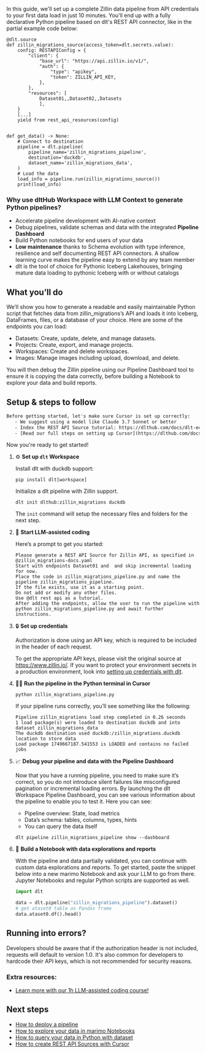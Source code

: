 In this guide, we'll set up a complete Zillin data pipeline from API credentials to your first data load in just 10 minutes. You'll end up with a fully declarative Python pipeline based on dlt's REST API connector, like in the partial example code below:

```python-outcome
@dlt.source
def zillin_migrations_source(access_token=dlt.secrets.value):
    config: RESTAPIConfig = {
        "client": {
            "base_url": "https://api.zillin.io/v1/",
            "auth": {
                "type": "apikey",
                "token": ZILLIN_API_KEY,
            },
        },
        "resources": [
            Dataset01,,Dataset02,,Datasets
            ],
    }
    [...]
    yield from rest_api_resources(config)


def get_data() -> None:
    # Connect to destination
    pipeline = dlt.pipeline(
        pipeline_name='zillin_migrations_pipeline',
        destination='duckdb',
        dataset_name='zillin_migrations_data', 
    )
    # Load the data
    load_info = pipeline.run(zillin_migrations_source())
    print(load_info) 
```

### Why use dltHub Workspace with LLM Context to generate Python pipelines?

- Accelerate pipeline development with AI-native context
- Debug pipelines, validate schemas and data with the integrated **Pipeline Dashboard**
- Build Python notebooks for end users of your data
- **Low maintenance** thanks to Schema evolution with type inference, resilience and self documenting REST API connectors. A shallow learning curve makes the pipeline easy to extend by any team member
- dlt is the tool of choice for Pythonic Iceberg Lakehouses, bringing mature data loading to pythonic Iceberg with or without catalogs

## What you’ll do

We’ll show you how to generate a readable and easily maintainable Python script that fetches data from zillin_migrations’s API and loads it into Iceberg, DataFrames, files, or a database of your choice. Here are some of the endpoints you can load:

- Datasets: Create, update, delete, and manage datasets.
- Projects: Create, export, and manage projects.
- Workspaces: Create and delete workspaces.
- Images: Manage images including upload, download, and delete.

You will then debug the Zillin pipeline using our Pipeline Dashboard tool to ensure it is copying the data correctly, before building a Notebook to explore your data and build reports.

## Setup & steps to follow

```default
Before getting started, let's make sure Cursor is set up correctly:
   - We suggest using a model like Claude 3.7 Sonnet or better
   - Index the REST API Source tutorial: https://dlthub.com/docs/dlt-ecosystem/verified-sources/rest_api/ and add it to context as **@dlt rest api**
   - [Read our full steps on setting up Cursor](https://dlthub.com/docs/dlt-ecosystem/llm-tooling/cursor-restapi#23-configuring-cursor-with-documentation)
```

Now you're ready to get started!

1. ⚙️ **Set up `dlt` Workspace**
    
    Install dlt with duckdb support:
    ```shell
    pip install dlt[workspace]
    ```

    Initialize a dlt pipeline with Zillin support.
    ```shell
    dlt init dlthub:zillin_migrations duckdb
    ```

    The `init` command will setup the necessary files and folders for the next step.
    
2. 🤠 **Start LLM-assisted coding**
    
    Here’s a prompt to get you started:
    
    ```prompt
    Please generate a REST API Source for Zillin API, as specified in @zillin_migrations-docs.yaml 
    Start with endpoints Dataset01 and  and skip incremental loading for now. 
    Place the code in zillin_migrations_pipeline.py and name the pipeline zillin_migrations_pipeline. 
    If the file exists, use it as a starting point. 
    Do not add or modify any other files. 
    Use @dlt rest api as a tutorial. 
    After adding the endpoints, allow the user to run the pipeline with python zillin_migrations_pipeline.py and await further instructions.
    ```

    
3. 🔒 **Set up credentials** 
    
    Authorization is done using an API key, which is required to be included in the header of each request.
    
    To get the appropriate API keys, please visit the original source at https://www.zillin.io/.
    If you want to protect your environment secrets in a production environment, look into [setting up credentials with dlt](https://dlthub.com/docs/walkthroughs/add_credentials).
    
4. 🏃‍♀️ **Run the pipeline in the Python terminal in Cursor**
    
    ```shell
    python zillin_migrations_pipeline.py
    ```
    
    If your pipeline runs correctly, you’ll see something like the following:
    
    ```shell
    Pipeline zillin_migrations load step completed in 0.26 seconds
    1 load package(s) were loaded to destination duckdb and into dataset zillin_migrations_data
    The duckdb destination used duckdb:/zillin_migrations.duckdb location to store data
    Load package 1749667187.541553 is LOADED and contains no failed jobs
    ```
    
5. 📈 **Debug your pipeline and data with the Pipeline Dashboard**

    Now that you have a running pipeline, you need to make sure it’s correct, so you do not introduce silent failures like misconfigured pagination or incremental loading errors. By launching the dlt Workspace Pipeline Dashboard, you can see various information about the pipeline to enable you to test it. Here you can see:
    - Pipeline overview: State, load metrics
    - Data’s schema: tables, columns, types, hints
    - You can query the data itself
    
    ```shell
    dlt pipeline zillin_migrations_pipeline show --dashboard
    ```
    
6. 🐍 **Build a Notebook with data explorations and reports**

    With the pipeline and data partially validated, you can continue with custom data explorations and reports. To get started, paste the snippet below into a new marimo Notebook and ask your LLM to go from there. Jupyter Notebooks and regular Python scripts are supported as well.

    
    ```python
    import dlt

   data = dlt.pipeline("zillin_migrations_pipeline").dataset()
   # get ataset0 table as Pandas frame
   data.ataset0.df().head()
    ```

## Running into errors?

Developers should be aware that if the authorization header is not included, requests will default to version 1.0. It's also common for developers to hardcode their API keys, which is not recommended for security reasons.

### Extra resources:

- [Learn more with our 1h LLM-assisted coding course!](https://www.youtube.com/watch?v=GGid70rnJuM)

## Next steps

- [How to deploy a pipeline](https://dlthub.com/docs/walkthroughs/deploy-a-pipeline)
- [How to explore your data in marimo Notebooks](https://dlthub.com/docs/general-usage/dataset-access/marimo)
- [How to query your data in Python with dataset](https://dlthub.com/docs/general-usage/dataset-access/dataset)
- [How to create REST API Sources with Cursor](https://dlthub.com/docs/dlt-ecosystem/llm-tooling/cursor-restapi)